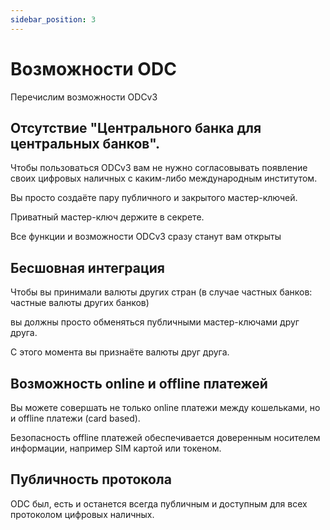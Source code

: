 ```yaml
---
sidebar_position: 3
---
```

# Возможности ODC

Перечислим возможности ODCv3

## Отсутствие "Центрального банка для центральных банков". 
Чтобы пользоваться ODCv3 вам не нужно согласовывать
появление своих цифровых наличных с каким-либо 
международным институтом.

Вы просто создаёте пару публичного и закрытого 
мастер-ключей.

Приватный мастер-ключ держите в секрете. 

Все функции и возможности ODCv3 сразу станут вам открыты

## Бесшовная интеграция

Чтобы вы принимали валюты других стран
(в случае частных банков: частные валюты других банков)

вы должны просто обменяться публичными мастер-ключами друг друга.

С этого момента вы признаёте валюты друг друга. 

## Возможность online и offline платежей

Вы можете совершать не только 
online платежи между кошельками,
но и offline платежи (card based).

Безопасность offline
платежей обеспечивается доверенным носителем информации,
например SIM картой или токеном.

## Публичность протокола

ODC был, есть и останется всегда публичным и доступным 
для всех протоколом цифровых наличных.